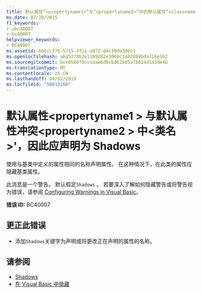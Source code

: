 ```yaml
---
title: 默认属性“<propertyname1>”与“<propertyname2>”中的默认属性“<classname>”冲突，因此应声明为“Shadows”
ms.date: 07/20/2015
f1_keywords:
- vbc40007
- bc40007
helpviewer_keywords:
- BC40007
ms.assetid: 692ccf76-5715-4f11-a972-84cf9de30bc1
ms.openlocfilehash: ab45278b2e1199282e3066c34828b9bda716e162
ms.sourcegitcommit: bce0586f0cccaae6d6cbd625d5a7b824d1d3de4b
ms.translationtype: MT
ms.contentlocale: zh-CN
ms.lasthandoff: 04/02/2019
ms.locfileid: "58813166"
---
```

# <a name="default-property-propertyname1-conflicts-with-default-property-propertyname2-in-classname-and-so-should-be-declared-shadows"></a>默认属性\<propertyname1 > 与默认属性冲突\<propertyname2 > 中\<类名 >'，因此应声明为 Shadows
使用与基类中定义的属性相同的名称声明属性。 在这种情况下，在此类的属性应隐藏基类属性。  
  
 此消息是一个警告。 默认假定`Shadows` 。 若要深入了解如何隐藏警告或将警告视为错误，请参阅 [Configuring Warnings in Visual Basic](/visualstudio/ide/configuring-warnings-in-visual-basic)。  
  
 **错误 ID:** BC40007  
  
## <a name="to-correct-this-error"></a>更正此错误  
  
-   添加`Shadows`关键字为声明或将更改正在声明的属性的名称。  
  
## <a name="see-also"></a>请参阅

- [Shadows](../../../visual-basic/language-reference/modifiers/shadows.md)
- [在 Visual Basic 中隐藏](../../../visual-basic/programming-guide/language-features/declared-elements/shadowing.md)
